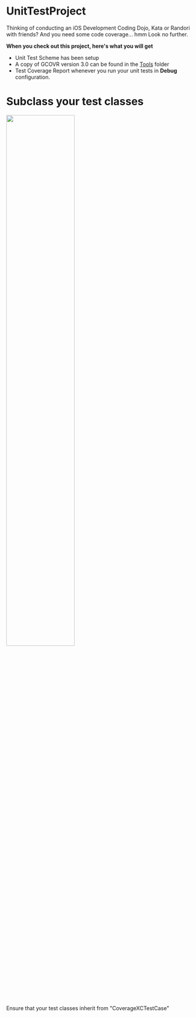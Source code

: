 UnitTestProject
===============

Thinking of conducting an iOS Development Coding Dojo, Kata or Randori with friends? And you need some code coverage... hmm
Look no further.

<b>When you check out this project, here's what you will get</b>
* Unit Test Scheme has been setup 
* A copy of GCOVR version 3.0 can be found in the [Tools](/Tools/gcovr-3.0) folder 
* Test Coverage Report whenever you run your unit tests in <b>Debug</b> configuration.

# Subclass your test classes
<img src="https://raw.github.com/depoon/UnitTestProject/master/docs/SubclassYourTestClasses.png" width="60%" />
<p>Ensure that your test classes inherit from "CoverageXCTestCase"
